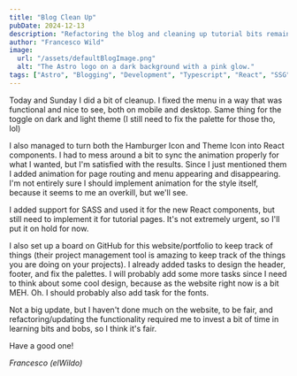```yaml
---
title: "Blog Clean Up"
pubDate: 2024-12-13
description: "Refactoring the blog and cleaning up tutorial bits remaining"
author: "Francesco Wild"
image:
  url: "/assets/defaultBlogImage.png"
  alt: "The Astro logo on a dark background with a pink glow."
tags: ["Astro", "Blogging", "Development", "Typescript", "React", "SSG"]
---
```


Today and Sunday I did a bit of cleanup.
I fixed the menu in a way that was functional and nice to see, both on mobile and desktop.
Same thing for the toggle on dark and light theme (I still need to fix the palette for those tho, lol)

I also managed to turn both the Hamburger Icon and Theme Icon into React components.
I had to mess around a bit to sync the animation properly for what I wanted, but I'm satisfied with the results.
Since I just mentioned them I added animation for page routing and menu appearing and disappearing.
I'm not entirely sure I should implement animation for the style itself, because it seems to me an overkill, but we'll see.

I added support for SASS and used it for the new React components, but still need to implement it for tutorial pages.
It's not extremely urgent, so I'll put it on hold for now.

I also set up a board on GitHub for this website/portfolio to keep track of things
(their project management tool is amazing to keep track of the things you are doing on your projects).
I already added tasks to design the header, footer, and fix the palettes.
I will probably add some more tasks since I need to think about some cool design, because as the website right now is a bit MEH.
Oh. I should probably also add task for the fonts.

Not a big update, but I haven't done much on the website, to be fair, and refactoring/updating the functionality
required me to invest a bit of time in learning bits and bobs, so I think it's fair.

Have a good one!

_Francesco (elWildo)_
